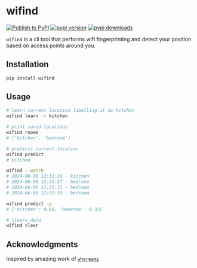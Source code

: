 # wifind

[![Publish to PyPI](https://github.com/micheledinelli/wifind/actions/workflows/publish-to-pypi.yaml/badge.svg)](https://github.com/micheledinelli/wifind/actions/workflows/publish-to-pypi.yaml) [![pypi version](https://img.shields.io/pypi/v/wifind)](https://pypi.org/project/wifind/) [![pypi downloads](https://img.shields.io/pypi/dw/wifind)](https://pypi.org/project/wifind/)

`wifind` is a cli tool that performs wifi fingerprinting and detect your position based on access points around you.

## Installation

```sh
pip install wifind
```

## Usage

```sh
# learn current location labelling it as kitchen
wifind learn -r kitchen

# print saved locations
wifind rooms
# ['kitchen', 'bedroom']

# predicts current location
wifind predict
# kitchen

wifind --watch
# 2024-06-08 12:31:24 - kitchen
# 2024-06-08 12:31:27 - bedroom
# 2024-06-08 12:31:31 - bedroom
# 2024-06-08 12:31:35 - bedroom

wifind predict -p
# {'kitchen': 0.68, 'bedroom': 0.32}

# clears data
wifind clear
```

## Acknowledgments

Inspired by amazing work of [`whereami`](https://github.com/kootenpv/whereami)
